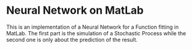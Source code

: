# Neural Network on MatLab

This is an implementation of a Neural Network for a Function fitting in MatLab. The first part is the simulation of a Stochastic Process while the second one is only about the prediction of the result. 

